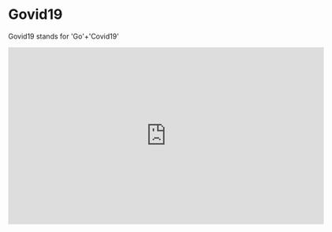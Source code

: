 # Govid19
Govid19 stands for 'Go'+'Covid19'

<iframe width="640" height="360" src="https://youtu.be/E7jH83kmTxI" frameborder="0" gesture="media" allowfullscreen=""></iframe>
